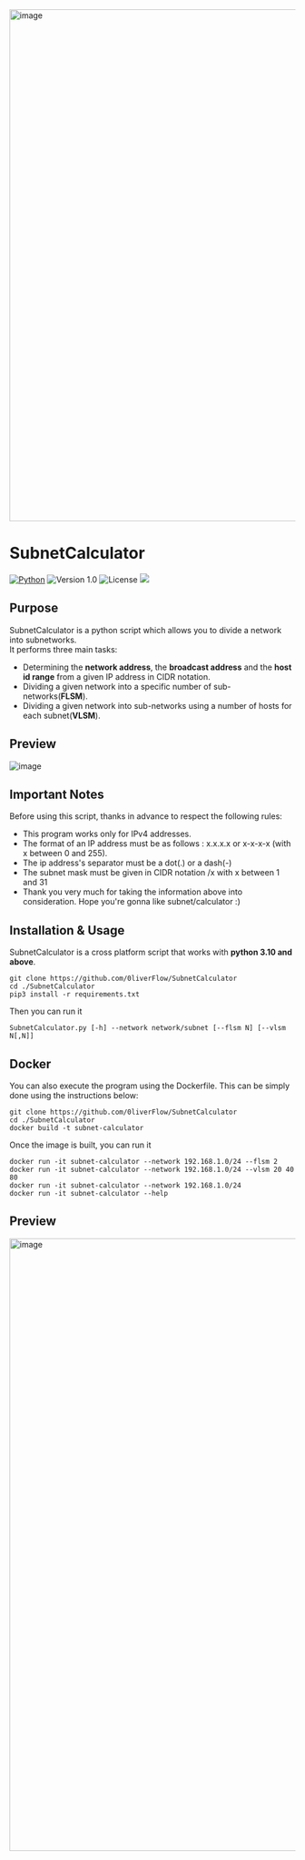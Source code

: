 <img width="900" alt="image" src="https://user-images.githubusercontent.com/64969369/210277615-2f481490-fdf2-4833-843f-fe30e82211d5.png">

# SubnetCalculator
[![Python](https://img.shields.io/badge/Python-%E2%89%A5%203.10-yellow.svg)](https://www.python.org/) 
![Version 1.0](http://img.shields.io/badge/version-v1.0-orange.svg) ![License](https://img.shields.io/badge/license-GPLv3-red.svg) <img src="https://img.shields.io/badge/Maintained%3F-Yes-96c40f"> 
 
 ## Purpose
SubnetCalculator is a python script which allows you to divide a network into subnetworks.<br>
It performs three main tasks:
- Determining the **network address**, the **broadcast address** and the **host id range** from a given IP address in CIDR notation.<br>
- Dividing a given network into a specific number of sub-networks(**FLSM**).
- Dividing a given network into sub-networks using a number of hosts for each subnet(**VLSM**).<br>
## Preview
![image](https://user-images.githubusercontent.com/64969369/233727082-4ddb1706-d8f3-4043-8f65-136740c26c7e.png)

## Important Notes
Before using this script, thanks in advance to respect the following rules:
- This program works only for IPv4 addresses.
- The format of an IP address must be as follows : x.x.x.x or x-x-x-x (with x between 0 and 255).
- The ip address's separator must be a dot(.) or a dash(-)
- The subnet mask must be given in CIDR notation /x with x between 1 and 31
- Thank you very much for taking the information above into consideration.
Hope you're gonna like subnet/calculator :)

## Installation & Usage
SubnetCalculator is a cross platform script that works with **python 3.10 and above**.
```
git clone https://github.com/0liverFlow/SubnetCalculator
cd ./SubnetCalculator
pip3 install -r requirements.txt
```
Then you can run it
```
SubnetCalculator.py [-h] --network network/subnet [--flsm N] [--vlsm N[,N]]
```

## Docker
You can also execute the program using the Dockerfile. This can be simply done using the instructions below:
```
git clone https://github.com/0liverFlow/SubnetCalculator
cd ./SubnetCalculator
docker build -t subnet-calculator
```
Once the image is built, you can run it
```
docker run -it subnet-calculator --network 192.168.1.0/24 --flsm 2
docker run -it subnet-calculator --network 192.168.1.0/24 --vlsm 20 40 80
docker run -it subnet-calculator --network 192.168.1.0/24
docker run -it subnet-calculator --help
```

## Preview
<img width="1077" alt="image" src="https://user-images.githubusercontent.com/64969369/233792020-673d6b8d-734a-433c-9439-ed78c3b607cd.png">
